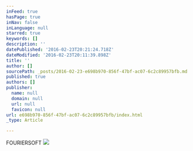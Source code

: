 ```yaml
---
inFeed: true
hasPage: true
inNav: false
inLanguage: null
starred: true
keywords: []
description: ''
datePublished: '2016-02-23T20:21:24.718Z'
dateModified: '2016-02-23T20:11:39.898Z'
title: ''
author: []
sourcePath: _posts/2016-02-23-e698b970-856f-47bf-ac07-6c2c89957bfb.md
published: true
authors: []
publisher:
  name: null
  domain: null
  url: null
  favicon: null
url: e698b970-856f-47bf-ac07-6c2c89957bfb/index.html
_type: Article

---
```

FOURIERSOFT
![](https://the-grid-user-content.s3-us-west-2.amazonaws.com/3f6e9352-0b0e-4ccc-9995-c226c6e01c67.jpg)